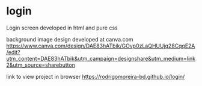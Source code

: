# login
Login screen developed in html and pure css

background image design developed at canva.com
https://www.canva.com/design/DAE83hATbik/GOvp0zLaQHUUjq28CqqE2A/edit?utm_content=DAE83hATbik&utm_campaign=designshare&utm_medium=link2&utm_source=sharebutton

link to view project in browser
https://rodrigomoreira-bd.github.io/login/